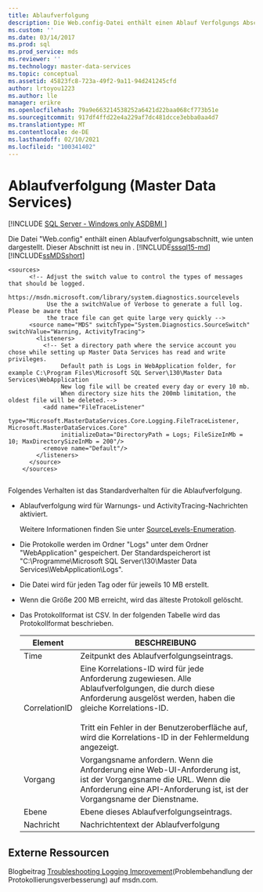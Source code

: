 ```yaml
---
title: Ablaufverfolgung
description: Die Web.config-Datei enthält einen Ablauf Verfolgungs Abschnitt, der neu in SQL Server 2016 Master Data Services ist. Weitere Informationen zum Standardverhalten der Ablauf Verfolgung.
ms.custom: ''
ms.date: 03/14/2017
ms.prod: sql
ms.prod_service: mds
ms.reviewer: ''
ms.technology: master-data-services
ms.topic: conceptual
ms.assetid: 45823fc8-723a-49f2-9a11-94d241245cfd
author: lrtoyou1223
ms.author: lle
manager: erikre
ms.openlocfilehash: 79a9e663214538252a6421d22baa068cf773b51e
ms.sourcegitcommit: 917df4ffd22e4a229af7dc481dcce3ebba0aa4d7
ms.translationtype: MT
ms.contentlocale: de-DE
ms.lasthandoff: 02/10/2021
ms.locfileid: "100341402"
---
```

# <a name="tracing-master-data-services"></a>Ablaufverfolgung (Master Data Services)

[!INCLUDE [SQL Server - Windows only ASDBMI  ](../includes/applies-to-version/sql-windows-only-asdbmi.md)]

  Die Datei "Web.config" enthält einen Ablaufverfolgungsabschnitt, wie unten dargestellt. Dieser Abschnitt ist neu in . [!INCLUDE[sssql15-md](../includes/sssql16-md.md)][!INCLUDE[ssMDSshort](../includes/ssmdsshort-md.md)]  
  
```  
<sources>  
      <!-- Adjust the switch value to control the types of messages that should be logged.   
           https://msdn.microsoft.com/library/system.diagnostics.sourcelevels  
           Use the a switchValue of Verbose to generate a full log. Please be aware that   
           the trace file can get quite large very quickly -->  
      <source name="MDS" switchType="System.Diagnostics.SourceSwitch" switchValue="Warning, ActivityTracing">  
        <listeners>  
          <!-- Set a directory path where the service account you chose while setting up Master Data Services has read and write privileges.  
               Default path is Logs in WebApplication folder, for example C:\Program Files\Microsoft SQL Server\130\Master Data Services\WebApplication  
               New log file will be created every day or every 10 mb.  
               When directory size hits the 200mb limitation, the oldest file will be deleted.-->  
          <add name="FileTraceListener"  
               type="Microsoft.MasterDataServices.Core.Logging.FileTraceListener, Microsoft.MasterDataServices.Core"   
               initializeData="DirectoryPath = Logs; FileSizeInMb = 10; MaxDirectorySizeInMb = 200"/>  
          <remove name="Default"/>  
        </listeners>  
      </source>  
    </sources>  
  
```  
  
 Folgendes Verhalten ist das Standardverhalten für die Ablaufverfolgung.  
  
-   Ablaufverfolgung wird für Warnungs- und ActivityTracing-Nachrichten aktiviert.  
  
     Weitere Informationen finden Sie unter [SourceLevels-Enumeration](/dotnet/api/system.diagnostics.sourcelevels).  
  
-   Die Protokolle werden im Ordner "Logs" unter dem Ordner "WebApplication" gespeichert. Der Standardspeicherort ist "C:\Programme\Microsoft SQL Server\130\Master Data Services\WebApplication\Logs".  
  
-   Die Datei wird für jeden Tag oder für jeweils 10 MB erstellt.  
  
-   Wenn die Größe 200 MB erreicht, wird das älteste Protokoll gelöscht.  
  
-   Das Protokollformat ist CSV. In der folgenden Tabelle wird das Protokollformat beschrieben.  
  
    |Element|BESCHREIBUNG|  
    |-------------|-----------------|  
    |Time|Zeitpunkt des Ablaufverfolgungseintrags.|  
    |CorrelationID|Eine Korrelations-ID wird für jede Anforderung zugewiesen. Alle Ablaufverfolgungen, die durch diese Anforderung ausgelöst werden, haben die gleiche Korrelations-ID.<br /><br /> Tritt ein Fehler in der Benutzeroberfläche auf, wird die Korrelations-ID in der Fehlermeldung angezeigt.|  
    |Vorgang|Vorgangsname anfordern. Wenn die Anforderung eine Web-UI-Anforderung ist, ist der Vorgangsname die URL. Wenn die Anforderung eine API-Anforderung ist, ist der Vorgangsname der Dienstname.|  
    |Ebene|Ebene dieses Ablaufverfolgungseintrags.|  
    |Nachricht|Nachrichtentext der Ablaufverfolgung|  
  
## <a name="external-resources"></a>Externe Ressourcen  
 Blogbeitrag [Troubleshooting Logging Improvement](https://techcommunity.microsoft.com/t5/sql-server-integration-services/troubleshooting-logging-improvement/ba-p/388214)(Problembehandlung der Protokollierungsverbesserung) auf msdn.com.  
  

